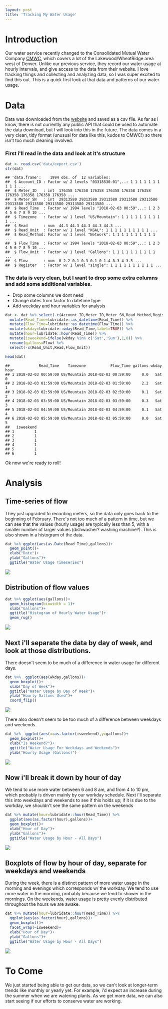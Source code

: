 ```yaml
---
layout: post
title: 'Tracking My Water Usage'
---
```


# Introduction
Our water service recently changed to the Consolidated Mutual Water Company [CMWC](http://www.cmwc.net/), which covers a lot of the Lakewood/WheatRidge area west of Denver. Unlike our previous service, they record our water usage at hourly intervals, and give access to the data from their website. I love tracking things and collecting and analyzing data, so I was super excited to find this out. This is a quick first look at that data and patterns of our water usage.


# Data
Data was downloaded from the [website](https://mywater.cmwc.net/) and saved as a csv file. As far as I know, there is not currently any public API that could be used to automate the data download, but I will look into this in the future. The data comes in a very clean, tidy format (unusual for data like this, kudos to CMWC!) so there isn't too much cleaning involved.



### First i'll read in the data and look at it's structure

```r
dat <- read.csv('data/export.csv')
str(dat)
```

```
## 'data.frame':	1994 obs. of  12 variables:
##  $ Account_ID : Factor w/ 2 levels "03318530-01",..: 1 1 1 1 1 1 1 1 1 1 ...
##  $ Meter_ID   : int  176358 176358 176358 176358 176358 176358 176358 176358 176358 176358 ...
##  $ Meter_SN   : int  29313580 29313580 29313580 29313580 29313580 29313580 29313580 29313580 29313580 29313580 ...
##  $ Read_Time  : Factor w/ 1994 levels "2018-02-03 00:59",..: 1 2 3 4 5 6 7 8 9 10 ...
##  $ Timezone   : Factor w/ 1 level "US/Mountain": 1 1 1 1 1 1 1 1 1 1 ...
##  $ Read       : num  44.3 44.3 44.3 44.3 44.3 ...
##  $ Read_Unit  : Factor w/ 1 level "KGAL": 1 1 1 1 1 1 1 1 1 1 ...
##  $ Read_Method: Factor w/ 1 level "Network": 1 1 1 1 1 1 1 1 1 1 ...
##  $ Flow_Time  : Factor w/ 1994 levels "2018-02-03 00:59",..: 1 2 3 4 5 6 7 8 9 10 ...
##  $ Flow_Unit  : Factor w/ 1 level "Gallons": 1 1 1 1 1 1 1 1 1 1 ...
##  $ Flow       : num  0 2.2 0.1 0.3 0.1 0 1.4 8.3 4 3.5 ...
##  $ Register   : Factor w/ 1 level "single": 1 1 1 1 1 1 1 1 1 1 ...
```

### The data is very clean, but I want to drop some extra columns and add some additional variables.
* Drop some columns we dont need
* Change dates from factor to datetime type
* Add weekday and hour variables for analysis



```r
dat <- dat %>% select(-c(Account_ID,Meter_ID,Meter_SN,Read_Method,Register)) %>%
  mutate(Read_Time=lubridate::as_datetime(Read_Time)) %>%
  mutate(Flow_Time=lubridate::as_datetime(Flow_Time)) %>%
  mutate(wkday=lubridate::wday(Read_Time,label=TRUE)) %>%
  mutate(hour=lubridate::hour(Read_Time)) %>%
  mutate(isweekend=ifelse(wkday %in% c('Sat','Sun'),1,0)) %>%
  rename(gallons=Flow) %>%
  select(-c(Read_Unit,Read,Flow_Unit))

head(dat)
```

```
##             Read_Time    Timezone           Flow_Time gallons wkday hour
## 1 2018-02-03 00:59:00 US/Mountain 2018-02-03 00:59:00     0.0   Sat    0
## 2 2018-02-03 01:59:00 US/Mountain 2018-02-03 01:59:00     2.2   Sat    1
## 3 2018-02-03 02:59:00 US/Mountain 2018-02-03 02:59:00     0.1   Sat    2
## 4 2018-02-03 03:59:00 US/Mountain 2018-02-03 03:59:00     0.3   Sat    3
## 5 2018-02-03 04:59:00 US/Mountain 2018-02-03 04:59:00     0.1   Sat    4
## 6 2018-02-03 05:59:00 US/Mountain 2018-02-03 05:59:00     0.0   Sat    5
##   isweekend
## 1         1
## 2         1
## 3         1
## 4         1
## 5         1
## 6         1
```

Ok now we're ready to roll!

# Analysis

## Time-series of flow

They just upgraded to recording meters, so the data only goes back to the beginning of February. There's not too much of a pattern in time, but we can see that the values (hourly usage) are typically less than 5, with a smaller number of larger values (dishwasher? washing machine?). This is also shown in a histogram of the data.


```r
dat %>% ggplot(aes(as.Date(Read_Time),gallons))+
  geom_point()+
  xlab("Date")+
  ylab("Gallons")+
  ggtitle("Water Usage Timeseries")
```

![](/images/water_use/unnamed-chunk-1-1.png)



## Distribution of flow values

```r
dat %>% ggplot(aes(gallons))+
  geom_histogram(binwidth = 1)+
  xlab("Gallons")+
  ggtitle("Histogram of Hourly Water Usage")+
  geom_rug()
```

![](/images/water_use/unnamed-chunk-2-1.png)



## Next i'll separate the data by day of week, and look at those distributions.

There doesn't seem to be much of a difference in water usage for different days.


```r
dat %>%  ggplot(aes(wkday,gallons))+
  geom_boxplot()+
  xlab("Day of Week")+
  ggtitle("Water Usage by Day of Week")+
  ylab("Hourly Gallons Used")+
  coord_flip()
```

![](/images/water_use/unnamed-chunk-3-1.png)

There also doesn't seem to be too much of a difference between weekdays and weekends.


```r
dat %>%  ggplot(aes(x=as.factor(isweekend),y=gallons))+
  geom_boxplot()+
  xlab("Is Weekend?")+
  ggtitle("Water Usage For Weekdays and Weekends")+
  ylab("Hourly Usage (Gallons)")
```

![](/images/water_use/unnamed-chunk-4-1.png)

## Now i'll break it down by hour of day

We tend to use more water between 6 and 8 am, and from 4 to 10 pm, which probably is driven mainly by our workday schedule. Next i'll separate this into weekdays and weekends to see if this holds up; if it is due to the workday, we shouldn't see the same pattern on the weekends


```r
dat %>% mutate(hour=lubridate::hour(Read_Time)) %>%
  ggplot(aes(as.factor(hour),gallons))+
  geom_boxplot()+
  xlab("Hour of Day")+
  ylab("Gallons")+
  ggtitle("Water Usage by Hour - All Days")
```

![](/images/water_use/unnamed-chunk-5-1.png)



## Boxplots of flow by hour of day, separate for weekdays and weekends

During the week, there is a distinct pattern of more water usage in the morning and evenings which corresponds w/ the workday. We tend to use more water in the morning, probably because we tend to shower in the mornings. On the weekends, water usage is pretty evenly distributed throughout the hours we are awake.


```r
dat %>% mutate(hour=lubridate::hour(Read_Time)) %>%
  ggplot(aes(as.factor(hour),gallons))+
  geom_boxplot()+
  facet_wrap(~isweekend)+
  xlab("Hour of Day")+
  ylab("Gallons")+
  ggtitle("Water Usage by Hour - All Days")
```

![](/images/water_use/unnamed-chunk-6-1.png)

# To Come

We just started being able to get our data, so we can't look at longer-term trends like monthly or yearly yet. For example, i'd expect an increase during the summer when we are watering plants. As we get more data, we can also start seeing if our efforts to conserve water are working.
